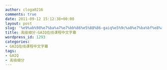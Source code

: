 ```yaml
---
author: cloga0216
comments: true
date: 2011-09-12 15:12:38+00:00
layout: post
slug: '%e9%ab%98%e7%ba%a7%e7%bb%86%e5%88%86-gaiq%e5%9c%a8%e7%ba%bf%e8%af%be%e7%a8%8b%e4%b8%ad%e6%96%87%e5%ad%97%e5%b9%95'
title: 高级细分-GAIQ在线课程中文字幕
wordpress_id: 1293
categories:
- GAIQ在线课程中文字幕
tags:
- GAIQ
- 高级细分
---
```



